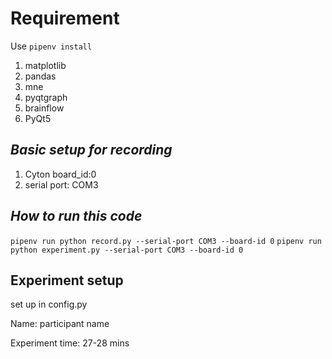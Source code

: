 # **Requirement**
Use `pipenv install`

1. matplotlib
2. pandas
3. mne
4. pyqtgraph
5. brainflow
6. PyQt5



## *Basic setup for recording*
1. Cyton board_id:0
2. serial port: COM3

## *How to run this code*
`pipenv run python record.py --serial-port COM3 --board-id 0`
`pipenv run python experiment.py --serial-port COM3 --board-id 0`


## Experiment setup
set up in config.py

Name: participant name

Experiment time: 27-28 mins